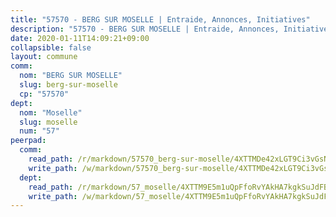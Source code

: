```yaml
---
title: "57570 - BERG SUR MOSELLE | Entraide, Annonces, Initiatives"
description: "57570 - BERG SUR MOSELLE | Entraide, Annonces, Initiatives"
date: 2020-01-11T14:09:21+09:00
collapsible: false
layout: commune
comm:
  nom: "BERG SUR MOSELLE"
  slug: berg-sur-moselle
  cp: "57570"
dept:
  nom: "Moselle"
  slug: moselle
  num: "57"
peerpad:
  comm:
    read_path: /r/markdown/57570_berg-sur-moselle/4XTTMDe42xLGT9Ci3vGsNgz5dNXXWi48DNvYH8ZQqyNypH4qB
    write_path: /w/markdown/57570_berg-sur-moselle/4XTTMDe42xLGT9Ci3vGsNgz5dNXXWi48DNvYH8ZQqyNypH4qB-K3TgU3hgaKhEVQmU548rF7xBmYhH5hQiCJNoc1RoSS3qeq93aZxRwMVw1eYzdnJJvh8nXAX7gjUZKghv2yyfF6QGsvvL7dcM519hebeYf72XTW3PyWRXxVyxB5qgrwa9FVyLgfwj
  dept:
    read_path: /r/markdown/57_moselle/4XTTM9E5m1uQpFfoRvYAkHA7kgkSuJdFBSCmoLnZ6YvxmqAKj
    write_path: /w/markdown/57_moselle/4XTTM9E5m1uQpFfoRvYAkHA7kgkSuJdFBSCmoLnZ6YvxmqAKj-K3TgTxpsRhjGfb3pJqDaX4rYTLkyLoK3BLA4awBfhTSCoyNhResrhhmfsEF8aKnccedt5XoBzWeRYfKxQxNKv71ETcpGharLRE7rdgTKY3uSaW3Du2dz8v23YEY268mfYmweTFnR
---
```


